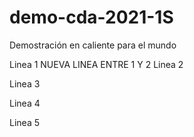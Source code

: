 # demo-cda-2021-1S
Demostración en caliente para el mundo

Linea 1
NUEVA LINEA ENTRE 1 Y 2
Linea 2

Linea 3

Linea 4

Linea 5
